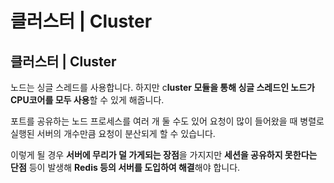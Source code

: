 # 클러스터 \| Cluster

## 클러스터 \| Cluster 

 노드는 싱글 스레드를 사용합니다. 하지만 c**luster 모듈을 통해 싱글 스레드인 노드가 CPU코어를 모두 사용**할 수 있게 해줍니다. 

 포트를 공유하는 노드 프로세스를 여러 개 둘 수도 있어 요청이 많이 들어왔을 때 병렬로 실행된 서버의 개수만큼 요청이 분산되게 할 수 있습니다. 

 이렇게 될 경우 **서버에 무리가 덜 가게되는 장점**을 가지지만 **세션을 공유하지 못한다는 단점** 등이 발생해 **Redis 등의 서버를 도입하여 해결**해야 합니다. 



